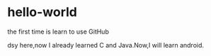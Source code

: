 # hello-world
the first time is learn to use GitHub

dsy here,now I already learned C and Java.Now,I will learn android.
